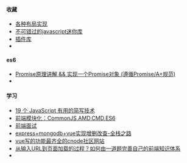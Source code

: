 #### 收藏

* [各种布局实现](https://juejin.im/post/5aa252ac518825558001d5de)
* [不可错过的javascript迷你库](https://juejin.im/entry/5aa728fbf265da239147c59a?utm_medium=fe&utm_source=weixinqun)
* [插件库](http://microjs.com/#)
* ​

#### es6

* [Promise原理讲解 && 实现一个Promise对象 (遵循Promise/A+规范)](https://juejin.im/post/5aa7868b6fb9a028dd4de672)
* ​



#### 学习

* [19 个 JavaScript 有用的简写技术](https://juejin.im/post/5aab238df265da239b412c9f)
* [前端模块化：CommonJS,AMD,CMD,ES6](https://juejin.im/post/5aaa37c8f265da23945f365c)
* [前端面试](https://juejin.im/post/5aad40e4f265da237f1e12ed)
* [express+mongodb+vue实现增删改查-全栈之路](https://juejin.im/post/5aabc2caf265da239376d5ff)
* [vue写的功能最齐全的cnode社区网站](https://juejin.im/post/5aacb68a51882555835902ed)
* [从输入URL到页面加载的过程？如何由一道题完善自己的前端知识体系](https://juejin.im/post/5aacb68a51882555835902ed)
* ​